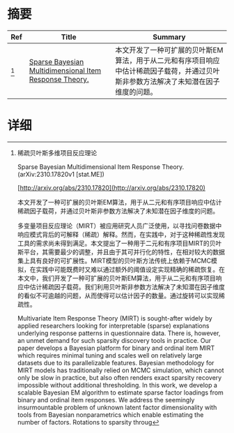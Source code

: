 # 摘要

| Ref | Title | Summary |
| --- | --- | --- |
| [^1] | [Sparse Bayesian Multidimensional Item Response Theory.](http://arxiv.org/abs/2310.17820) | 本文开发了一种可扩展的贝叶斯EM算法，用于从二元和有序项目响应中估计稀疏因子载荷，并通过贝叶斯非参数方法解决了未知潜在因子维度的问题。 |

# 详细

[^1]: 稀疏贝叶斯多维项目反应理论

    Sparse Bayesian Multidimensional Item Response Theory. (arXiv:2310.17820v1 [stat.ME])

    [http://arxiv.org/abs/2310.17820](http://arxiv.org/abs/2310.17820)

    本文开发了一种可扩展的贝叶斯EM算法，用于从二元和有序项目响应中估计稀疏因子载荷，并通过贝叶斯非参数方法解决了未知潜在因子维度的问题。

    

    多变量项目反应理论（MIRT）被应用研究人员广泛使用，以寻找问卷数据中响应模式背后的可解释（稀疏）解释。然而，在实践中，对于这种稀疏性发现工具的需求尚未得到满足。本文提出了一种用于二元和有序项目MIRT的贝叶斯平台，其需要最少的调整，并且由于其可并行化的特性，在相对较大的数据集上具有良好的可扩展性。MIRT模型的贝叶斯方法传统上依赖于MCMC模拟，在实践中可能既费时又难以通过额外的阈值设定实现精确的稀疏恢复。在本文中，我们开发了一种可扩展的贝叶斯EM算法，用于从二元和有序项目响应中估计稀疏因子载荷。我们利用贝叶斯非参数方法解决了未知潜在因子维度的看似不可逾越的问题，从而使得可以估计因子的数量。通过旋转可以实现稀疏性。

    Multivariate Item Response Theory (MIRT) is sought-after widely by applied researchers looking for interpretable (sparse) explanations underlying response patterns in questionnaire data. There is, however, an unmet demand for such sparsity discovery tools in practice. Our paper develops a Bayesian platform for binary and ordinal item MIRT which requires minimal tuning and scales well on relatively large datasets due to its parallelizable features. Bayesian methodology for MIRT models has traditionally relied on MCMC simulation, which cannot only be slow in practice, but also often renders exact sparsity recovery impossible without additional thresholding. In this work, we develop a scalable Bayesian EM algorithm to estimate sparse factor loadings from binary and ordinal item responses. We address the seemingly insurmountable problem of unknown latent factor dimensionality with tools from Bayesian nonparametrics which enable estimating the number of factors. Rotations to sparsity throug
    

